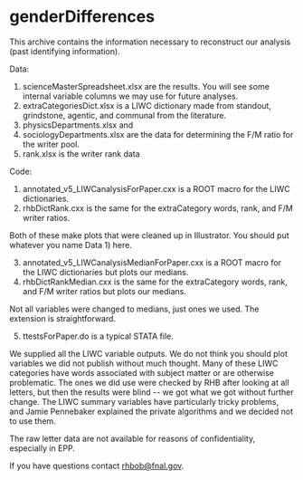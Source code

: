 # genderDifferences

This archive contains the information necessary to reconstruct our analysis (past identifying information).

Data: 
   1) scienceMasterSpreadsheet.xlsx are the results. You will see some internal variable columns we may use for future
   analyses.
   2) extraCategoriesDict.xlsx is a LIWC dictionary made from standout, grindstone, agentic, and communal from the
   literature.
   3) physicsDepartments.xlsx and 
   4) sociologyDepartments.xlsx are the data for determining the F/M ratio for the writer pool.
   5) rank.xlsx is the writer rank data
   
Code:
   1) annotated_v5_LIWCanalysisForPaper.cxx is a ROOT macro for the LIWC dictionaries.
   2) rhbDictRank.cxx is the same for the extraCategory words, rank, and F/M writer ratios.
   
   Both of these make plots that were cleaned up in Illustrator.  You should put whatever you name Data 1) here.
   
   3) annotated_v5_LIWCanalysisMedianForPaper.cxx is a ROOT macro for the LIWC dictionaries but plots our medians.
   4) rhbDictRankMedian.cxx is the same for the extraCategory words, rank, and F/M writer ratios but plots our medians.
   
   Not all variables were changed to medians, just ones we used.  The extension is straightforward.
   
   5) ttestsForPaper.do is a typical STATA file.
   
   We supplied all the LIWC variable outputs.  We do not think you should plot variables we did not publish without much 
   thought. Many of these LIWC categories have words associated with subject matter or are otherwise problematic. 
   The ones we did use were checked by RHB after looking at all letters, 
   but then the results were blind -- we got what we got without further change.  The LIWC summary variables have 
   particularly tricky problems, and Jamie Pennebaker explained the private algorithms and we decided not to use them.  
   
   The raw letter data are not available for reasons of confidentiality, especially in EPP. 
   
   If you have questions contact rhbob@fnal.gov.
   

   
